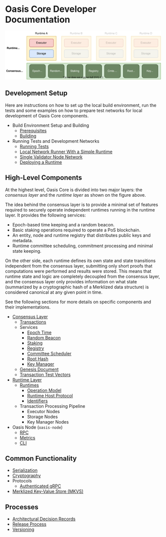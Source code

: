 # Oasis Core Developer Documentation

![Architecture](images/oasis-core-high-level.svg)

## Development Setup

Here are instructions on how to set up the local build environment, run the
tests and some examples on how to prepare test networks for local development of
Oasis Core components.

* Build Environment Setup and Building
  * [Prerequisites](setup/prerequisites.md)
  * [Building](setup/building.md)
* Running Tests and Development Networks
  * [Running Tests](setup/running-tests.md)
  * [Local Network Runner With a Simple Runtime](setup/oasis-net-runner.md)
  * [Single Validator Node Network](setup/single-validator-node-network.md)
  * [Deploying a Runtime](setup/deploying-a-runtime.md)

## High-Level Components

At the highest level, Oasis Core is divided into two major layers: the
_consensus layer_ and the _runtime layer_ as shown on the figure above.

The idea behind the consensus layer is to provide a minimal set of features
required to securely operate independent runtimes running in the runtime layer.
It provides the following services:

* Epoch-based time keeping and a random beacon.
* Basic staking operations required to operate a PoS blockchain.
* An entity, node and runtime registry that distributes public keys and
  metadata.
* Runtime committee scheduling, commitment processing and minimal state keeping.

On the other side, each runtime defines its own state and state transitions
independent from the consensus layer, submitting only short proofs that
computations were performed and results were stored. This means that runtime
state and logic are completely decoupled from the consensus layer, and the
consensus layer only provides information on what state (summarized by a
cryptographic hash of a Merklized data structure) is considered canonical at any
given point in time.

See the following sections for more details on specific components and their
implementations.

* [Consensus Layer](consensus/index.md)
  * [Transactions](consensus/transactions.md)
  * Services
    * [Epoch Time](consensus/epochtime.md)
    * [Random Beacon](consensus/beacon.md)
    * [Staking](consensus/staking.md)
    * [Registry](consensus/registry.md)
    * [Committee Scheduler](consensus/scheduler.md)
    * [Root Hash](consensus/roothash.md)
    * [Key Manager](consensus/keymanager.md)
  * [Genesis Document](consensus/genesis.md)
  * [Transaction Test Vectors](consensus/test-vectors.md)
* [Runtime Layer](runtime/index.md)
  * [Runtimes](runtime/index.md#runtimes)
    * [Operation Model](runtime/index.md#operation-model)
    * [Runtime Host Protocol](runtime/runtime-host-protocol.md)
    * [Identifiers](runtime/identifiers.md)
  * Transaction Processing Pipeline
    * Executor Nodes
    * Storage Nodes
    * Key Manager Nodes
* Oasis Node (`oasis-node`)
  * [RPC](oasis-node/rpc.md)
  * [Metrics](oasis-node/metrics.md)
  * [CLI](oasis-node/cli.md)

## Common Functionality

* [Serialization](encoding.md)
* [Cryptography](crypto.md)
* Protocols
  * [Authenticated gRPC](authenticated-grpc.md)
* [Merklized Key-Value Store (MKVS)](mkvs.md)

## Processes

* [Architectural Decision Records](adr/index.md)
* [Release Process](release-process.md)
* [Versioning](versioning.md)
